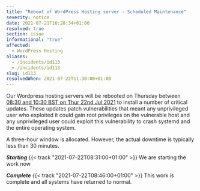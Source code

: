 ```yaml
---
title: "Reboot of WordPress Hosting server - Scheduled Maintenance"
severity: notice
date: 2021-07-21T16:28:34+01:00
resolved: true
section: issue
informational: "true"
affected:
  - WordPress Hosting
aliases:
  - /incidents/id113
  - /incidents/id113
slug: id113
resolvedWhen: 2021-07-22T11:30:00+01:00
---
```

<!-- Status updates below this line -->
Our Wordpress hosting servers will be rebooted on Thursday between [08:30 and 10:30 BST on Thur 22nd Jul 2021](https://www.timeanddate.com/worldclock/fixedtime.html?iso=20210722T0730&ah=2) to install a number of critical updates. These updates patch vulnerabilities that meant any unprivileged user who exploited it could gain root privileges on the vulnerable host and any unprivileged user could exploit this vulnerability to crash systemd and the entire operating system.

A three-hour window is allocated. However, the actual downtime is typically less than 30 minutes.

***Starting*** {{< track "2021-07-22T08:31:00+01:00" >}}
We are starting the work now


***Complete*** {{< track "2021-07-22T08:46:00+01:00" >}}
This work is complete and all systems have returned to normal.


<!-- Status updates above this line -->
